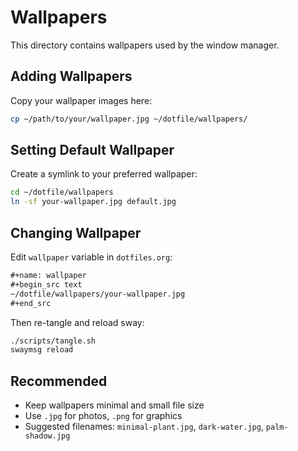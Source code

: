 # Wallpapers

This directory contains wallpapers used by the window manager.

## Adding Wallpapers

Copy your wallpaper images here:

```sh
cp ~/path/to/your/wallpaper.jpg ~/dotfile/wallpapers/
```

## Setting Default Wallpaper

Create a symlink to your preferred wallpaper:

```sh
cd ~/dotfile/wallpapers
ln -sf your-wallpaper.jpg default.jpg
```

## Changing Wallpaper

Edit `wallpaper` variable in `dotfiles.org`:

```org
#+name: wallpaper
#+begin_src text
~/dotfile/wallpapers/your-wallpaper.jpg
#+end_src
```

Then re-tangle and reload sway:
```sh
./scripts/tangle.sh
swaymsg reload
```

## Recommended

- Keep wallpapers minimal and small file size
- Use `.jpg` for photos, `.png` for graphics
- Suggested filenames: `minimal-plant.jpg`, `dark-water.jpg`, `palm-shadow.jpg`
